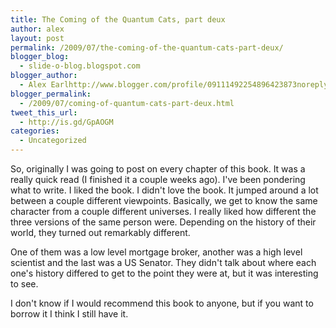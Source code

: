 ```yaml
---
title: The Coming of the Quantum Cats, part deux
author: alex
layout: post
permalink: /2009/07/the-coming-of-the-quantum-cats-part-deux/
blogger_blog:
  - slide-o-blog.blogspot.com
blogger_author:
  - Alex Earlhttp://www.blogger.com/profile/09111492254896423873noreply@blogger.com
blogger_permalink:
  - /2009/07/coming-of-quantum-cats-part-deux.html
tweet_this_url:
  - http://is.gd/GpAOGM
categories:
  - Uncategorized
---
```

So, originally I was going to post on every chapter of this book. It was a really quick read (I finished it a couple weeks ago). I've been pondering what to write. I liked the book. I didn't love the book. It jumped around a lot between a couple different viewpoints. Basically, we get to know the same character from a couple different universes. I really liked how different the three versions of the same person were. Depending on the history of their world, they turned out remarkably different.

One of them was a low level mortgage broker, another was a high level scientist and the last was a US Senator. They didn't talk about where each one's history differed to get to the point they were at, but it was interesting to see.

I don't know if I would recommend this book to anyone, but if you want to borrow it I think I still have it.

